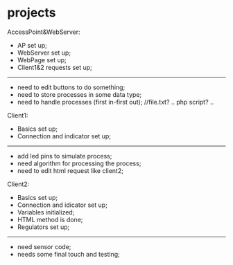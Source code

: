 # projects

AccessPoint&WebServer:
  - AP set up;
  - WebServer set up;
  - WebPage set up;
  - Client1&2 requests set up;
  -------------------------------------------------
  + need to edit buttons to do something;
  + need to store processes in some data type;
  + need to handle processes (first in-first out);
  //file.txt? .. php script? ..
  
Client1:
  - Basics set up;
  - Connection and indicator set up;
  -------------------------------------------------
  + add led pins to simulate process;
  + need algorithm for processing the process;
  + need to edit html request like client2;
  
Client2:
  - Basics set up;
  - Connection and idicator set up;
  - Variables initialized;
  - HTML method is done;
  - Regulators set up; 
  -------------------------------------------------
  + need sensor code;
  + needs some final touch and testing;
